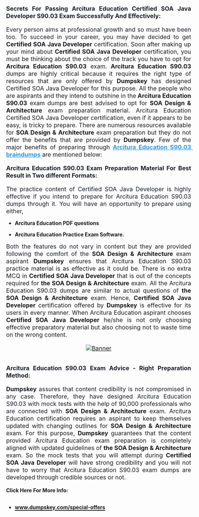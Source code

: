 <h2 style="margin: 0cm 0cm 0.0001pt; text-align: justify;"><span style="font-size:12pt"><span new="" roman="" style="font-family:" times=""><strong><span arial="" style="font-family:"><span style="color:#1c1e29">Secrets For Passing Arcitura Education Certified SOA Java Developer S90.03 Exam Successfully And Effectively:</span></span></strong></span></span></h2>

<p style="margin:0cm; margin-bottom:.0001pt; text-align:justify; margin-right:0cm; margin-left:0cm"> </p>

<p style="margin:0cm; margin-bottom:.0001pt; text-align:justify; margin-right:0cm; margin-left:0cm"><span style="font-size:12pt"><span new="" roman="" style="font-family:" times=""><span arial="" style="font-family:"><span style="color:#1c1e29">Every person aims at professional growth and so must have been too. To succeed in your career, you may have decided to get</span></span><strong style="white-space:pre-wrap"><span arial="" style="font-family:"> Certified SOA Java Developer</span></strong><span style="white-space:pre-wrap"> certification. Soon after making up your mind about </span><strong style="white-space:pre-wrap"><span arial="" style="font-family:">Certified SOA Java Developer</span></strong><span style="white-space:pre-wrap"> certification, you must be thinking about the choice of the track you have to opt for </span><strong style="white-space:pre-wrap"><span arial="" style="font-family:">Arcitura Education S90.03</span></strong><span style="white-space:pre-wrap"> exam.</span><strong style="white-space:pre-wrap"><span arial="" style="font-family:"> Arcitura Education S90.03</span></strong><span style="white-space:pre-wrap"> dumps are highly critical because it requires the right type of resources that are only offered by </span><strong style="white-space:pre-wrap"><span arial="" style="font-family:">Dumpskey</span></strong><span style="white-space:pre-wrap"> has designed Certified SOA Java Developer for this purpose. All the people who are aspirants and they intend to outshine in the</span><strong style="white-space:pre-wrap"><span arial="" style="font-family:"> Arcitura Education S90.03</span></strong><span style="white-space:pre-wrap"> exam dumps are best advised to opt for </span><strong style="white-space:pre-wrap"><span arial="" style="font-family:">SOA Design & Architecture</span></strong><span style="white-space:pre-wrap"> exam preparation material. Arcitura Education Certified SOA Java Developer certification, even if it appears to be easy, is tricky to prepare. There are numerous resources available for </span><strong style="white-space:pre-wrap"><span arial="" style="font-family:">SOA Design & Architecture</span></strong><span style="white-space:pre-wrap"> exam preparation but they do not offer the benefits that are provided by </span><strong style="white-space:pre-wrap"><span arial="" style="font-family:">Dumpskey</span></strong><span style="white-space:pre-wrap">. Few of the major benefits of preparing through </span><a href="http://www.google.com/search?q=site:dumpskey.com/Arcitura Education/S90.03-braindumps"><span style="color:#3498db;"><u><strong style="white-space:pre-wrap"><span arial="" style="font-family:">Arcitura Education S90.03</span></strong></u></span></a><span style="white-space:pre-wrap"><a href="http://www.google.com/search?q=site:dumpskey.com/Arcitura Education/S90.03-braindumps"><span style="color:#3498db;"><u> <strong>braindumps</strong></u></span></a> are mentioned below: </span></span></span></p>

<p style="margin:0cm; margin-bottom:.0001pt; text-align:justify; margin-right:0cm; margin-left:0cm"> </p>

<h3 style="margin: 0cm 0cm 0.0001pt; text-align: justify;"><span style="font-size:12pt"><span new="" roman="" style="font-family:" times=""><strong><span arial="" style="font-family:"><span style="color:#1c1e29">Arcitura Education S90.03 Exam Preparation Material For Best Result in Two different Formats:</span></span></strong></span></span></h3>

<p style="margin:0cm; margin-bottom:.0001pt; text-align:justify; margin-right:0cm; margin-left:0cm"> </p>

<p style="margin:0cm; margin-bottom:.0001pt; text-align:justify; margin-right:0cm; margin-left:0cm"><span style="font-size:12pt"><span new="" roman="" style="font-family:" times=""><span arial="" style="font-family:"><span style="color:#1c1e29">The practice content of Certified SOA Java Developer is highly effective if you intend to prepare for Arcitura Education S90.03 dumps through it. You will have an opportunity to prepare using either,</span></span></span></span></p>

<ul>
	<li style="margin: 0cm 0cm 0.0001pt; text-align: justify;">
	<p><span style="font-size:14px;"><strong>Arcitura Education PDF questions</strong></span></p>
	</li>
	<li style="margin: 0cm 0cm 0.0001pt; text-align: justify;">
	<p><span style="font-size:14px;"><strong>Arcitura Education Practice Exam Software.</strong></span></p>
	</li>
</ul>

<p style="margin:0cm; margin-bottom:.0001pt; text-align:justify; margin-right:0cm; margin-left:0cm"><span style="font-size:12pt"><span new="" roman="" style="font-family:" times=""><span arial="" style="font-family:"><span style="color:#1c1e29">Both the features do not vary in content but they are provided following the comfort of the </span></span><strong style="white-space:pre-wrap"><span arial="" style="font-family:">SOA Design & Architecture</span></strong><span style="white-space:pre-wrap"> exam aspirant <strong>D</strong></span><strong style="white-space:pre-wrap"><span style="white-space:pre-wrap"><span arial="" style="font-family:">umpskey</span></span></strong><span style="white-space:pre-wrap"> ensures that Arcitura Education S90.03 practice material is as effective as it could be. There is no extra MCQ in </span><strong style="white-space:pre-wrap"><span arial="" style="font-family:">Certified SOA Java Developer</span></strong><span style="white-space:pre-wrap"> that is out of the concepts required for </span><strong style="white-space:pre-wrap"><span arial="" style="font-family:">the SOA Design & Architecture</span></strong><span style="white-space:pre-wrap"> exam. All the Arcitura Education S90.03 dumps are similar to actual questions of </span><strong style="white-space:pre-wrap"><span arial="" style="font-family:">the SOA Design & Architecture</span></strong><span style="white-space:pre-wrap"> exam. Hence, </span><strong style="white-space:pre-wrap"><span arial="" style="font-family:">Certified SOA Java Developer</span></strong><span style="white-space:pre-wrap"> certification offered by <strong>D</strong></span><strong style="white-space:pre-wrap"><span style="white-space:pre-wrap"><span arial="" style="font-family:">umpskey</span></span></strong><span style="white-space:pre-wrap"> is effective for its users in every manner. When Arcitura Education aspirant chooses </span><strong style="white-space:pre-wrap"><span arial="" style="font-family:">Certified SOA Java Developer</span></strong><span style="white-space:pre-wrap"> he/she is not only choosing effective preparatory material but also choosing not to waste time on the wrong content.</span></span></span></p>

<p style="margin:0cm; margin-bottom:.0001pt; text-align:justify; margin-right:0cm; margin-left:0cm"> </p>

<p style="margin: 0cm 0cm 0.0001pt; text-align: center;"><a href="https://www.dumpskey.com/arcitura-education/s90-03-braindumps"><span style="font-size:12pt"><span new="" roman="" style="font-family:" times=""><span style="white-space:pre-wrap"><span style="white-space:pre-wrap"><img src="http://soperdoper.com/search_portal/uploads/general_banners/1532338720_BANNER-8.jpg" alt="Banner"/></span></span></span></span></a></p>

<p style="margin:0cm; margin-bottom:.0001pt; text-align:justify; margin-right:0cm; margin-left:0cm"> </p>

<p style="margin: 0cm 0cm 0.0001pt; text-align: justify;"> </p>

<h2 style="margin: 0cm 0cm 0.0001pt; text-align: justify;"><span style="font-size:12pt"><span new="" roman="" style="font-family:" times=""><strong><span arial="" style="font-family:"><span style="color:#1c1e29">Arcitura Education S90.03 Exam Advice - Right Preparation Method:</span></span></strong></span></span></h2>

<p style="margin:0cm; margin-bottom:.0001pt; text-align:justify; margin-right:0cm; margin-left:0cm"> </p>

<p style="margin:0cm; margin-bottom:.0001pt; text-align:justify; margin-right:0cm; margin-left:0cm"><span style="font-size:12pt"><span new="" roman="" style="font-family:" times=""><strong><span arial="" style="font-family:"><span style="color:#1c1e29">Dumpskey</span></span></strong><span style="white-space:pre-wrap"><span arial="" style="font-family:"><span style="color:#1c1e29"> assures that content credibility is not compromised in any case. Therefore, they have designed Arcitura Education S90.03 with mock tests with the help of 90,000 professionals who are connected with </span></span><strong style="white-space:pre-wrap"><span arial="" style="font-family:">SOA Design & Architecture</span></strong><span style="white-space:pre-wrap"> exam. Arcitura Education certification requires an aspirant to keep themselves updated with changing outlines for </span><strong style="white-space:pre-wrap"><span arial="" style="font-family:">SOA Design & Architecture</span></strong><span style="white-space:pre-wrap"> exam. For this purpose, <strong>D</strong></span><strong style="white-space:pre-wrap"><span style="white-space:pre-wrap"><span arial="" style="font-family:">umpskey</span></span></strong><span style="white-space:pre-wrap"> guarantees that the content provided Arcitura Education exam preparation is completely aligned with updated guidelines of </span><strong style="white-space:pre-wrap"><span arial="" style="font-family:">the SOA Design & Architecture</span></strong><span style="white-space:pre-wrap"> exam. So the mock tests that you will attempt during </span><strong style="white-space:pre-wrap"><span arial="" style="font-family:">Certified SOA Java Developer</span></strong><span style="white-space:pre-wrap"> will have strong credibility and you will not have to worry that Arcitura Education S90.03 exam dumps are developed through credible sources or not.</span></span></span></span></p>

<p style="margin:0cm; margin-bottom:.0001pt; text-align:justify; margin-right:0cm; margin-left:0cm"> </p>

<p style="margin:0cm; margin-bottom:.0001pt; text-align:justify; margin-right:0cm; margin-left:0cm"><span style="font-size:14px;"><strong>Click Here For More Info:</strong></span></p>

<ul>
	<li>
	<h2><a href="https://www.dumpskey.com/special-offers"><span style="font-size:14px;"><strong>www.dumpskey.com/special-offers</strong></span></a></h2>
	</li>
</ul>
